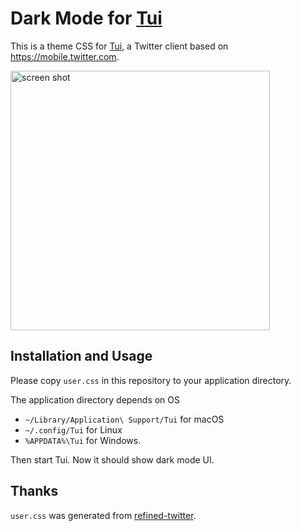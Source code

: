 Dark Mode for [Tui][]
=====================

This is a theme CSS for [Tui][], a Twitter client based on https://mobile.twitter.com.

<img src="https://github.com/rhysd/ss/blob/master/tui-theme-dark/main.png" width="415" alt="screen shot"/>

## Installation and Usage

Please copy `user.css` in this repository to your application directory.

The application directory depends on OS

- `~/Library/Application\ Support/Tui` for macOS
- `~/.config/Tui` for Linux
- `%APPDATA%\Tui` for Windows.

Then start Tui. Now it should show dark mode UI.

## Thanks

`user.css` was generated from [refined-twitter](https://github.com/sindresorhus/refined-twitter/blob/master/extension/dark-mode.css).

[Tui]: https://github.com/rhysd/Tui
